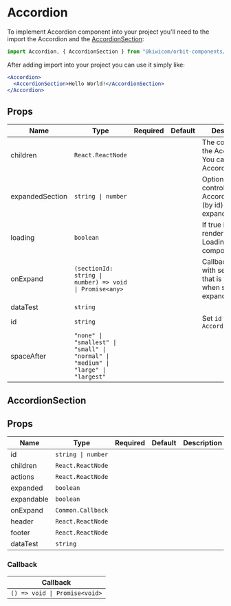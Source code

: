 # Accordion

To implement Accordion component into your project you'll need to the import the Accordion and the [AccordionSection](#Accordionsection):

```jsx
import Accordion, { AccordionSection } from "@kiwicom/orbit-components/lib/Accordion";
```

After adding import into your project you can use it simply like:

```jsx
<Accordion>
  <AccordionSection>Hello World!</AccordionSection>
</Accordion>
```

## Props

| Name            | Type                                                                              | Required | Default | Description                                                                 |
| --------------- | --------------------------------------------------------------------------------- | -------- | ------- | --------------------------------------------------------------------------- |
| children        | `React.ReactNode`                                                                 |          |         | The content of the Accordion. You can use only AccordionSection             |
| expandedSection | `string \| number`                                                                |          |         | Optional prop to control which AccordionSection (by id) is expanded         |
| loading         | `boolean`                                                                         |          |         | If true it will render the Loading component                                |
| onExpand        | `(sectionId: string \| number) => void \| Promise<any>`                           |          |         | Callback (along with sectionId) that is triggered when section is expanding |
| dataTest        | `string`                                                                          |          |         |                                                                             |
| id              | `string`                                                                          |          |         | Set `id` for `Accordion`                                                    |
| spaceAfter      | `"none" \| "smallest" \| "small" \| "normal" \| "medium" \| "large" \| "largest"` |          |         |                                                                             |

## AccordionSection

## Props

| Name       | Type               | Required | Default | Description |
| ---------- | ------------------ | -------- | ------- | ----------- |
| id         | `string \| number` |          |         |             |
| children   | `React.ReactNode`  |          |         |             |
| actions    | `React.ReactNode`  |          |         |             |
| expanded   | `boolean`          |          |         |             |
| expandable | `boolean`          |          |         |             |
| onExpand   | `Common.Callback`  |          |         |             |
| header     | `React.ReactNode`  |          |         |             |
| footer     | `React.ReactNode`  |          |         |             |
| dataTest   | `string`           |          |         |             |

### Callback

| Callback                      |
| ----------------------------- |
| `() => void \| Promise<void>` |

